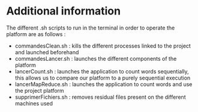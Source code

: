 # Additional information

The different .sh scripts to run in the terminal in order to operate the platform are as follows :
- commandesClean.sh : kills the different processes linked to the project and launched beforehand 
- commandesLancer.sh : launches the different components of the platform 
- lancerCount.sh : launches the application to count words sequentially, this allows us to compare our platform to a purely sequential execution 
- lancerMapReduce.sh : launches the application to count words and use the project platform
- supprimerFichiers.sh : removes residual files present on the different machines used
